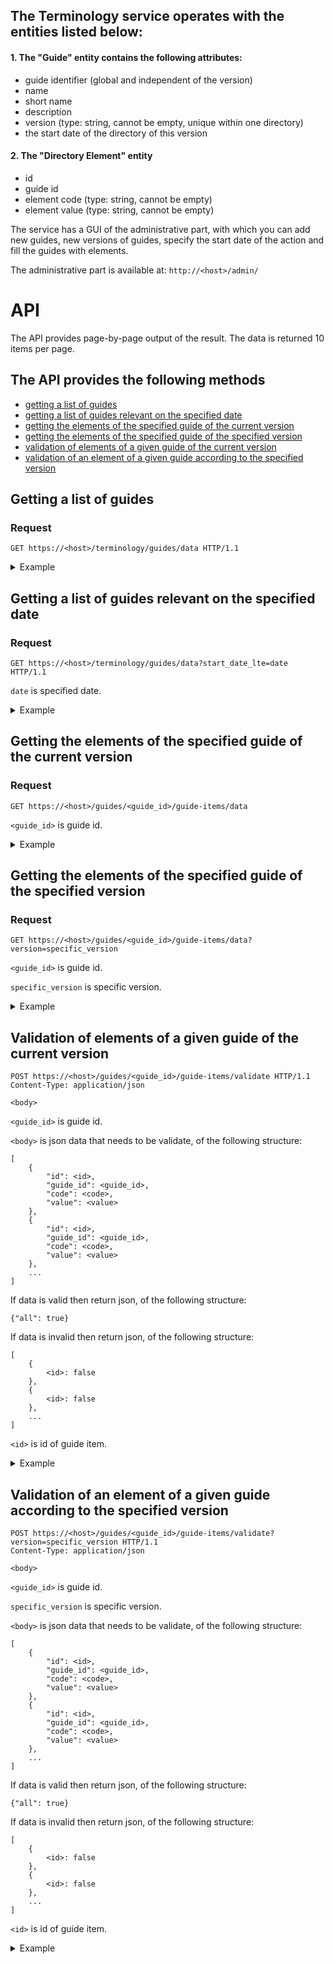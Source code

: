 ## The Terminology service operates with the entities listed below:

#### 1. The "Guide" entity contains the following attributes:

- guide identifier (global and independent of the version)
- name
- short name
- description
- version (type: string, cannot be empty, unique within one directory)
- the start date of the directory of this version

#### 2. The "Directory Element" entity

- id
- guide id
- element code (type: string, cannot be empty)
- element value (type: string, cannot be empty)

The service has a GUI of the administrative part, with which you can add new guides, new versions of guides, specify the start date of the action and fill the guides with elements.

The administrative part is available at: `http://<host>/admin/`

# API

The API provides page-by-page output of the result. The data is returned 10 items per page. 

## The API provides the following methods

- [getting a list of guides](https://github.com/akocur/test_task_komtek#getting-a-list-of-guides)
- [getting a list of guides relevant on the specified date](https://github.com/akocur/test_task_komtek#getting-a-list-of-guides-relevant-on-the-specified-date)
- [getting the elements of the specified guide of the current version](https://github.com/akocur/test_task_komtek#getting-the-elements-of-the-specified-guide-of-the-current-version)
- [getting the elements of the specified guide of the specified version](https://github.com/akocur/test_task_komtek#getting-the-elements-of-the-specified-guide-of-the-specified-version)
- [validation of elements of a given guide of the current version](https://github.com/akocur/test_task_komtek#validation-of-elements-of-a-given-guide-of-the-current-version)
- [validation of an element of a given guide according to the specified version](https://github.com/akocur/test_task_komtek#validation-of-an-element-of-a-given-guide-according-to-the-specified-version)
  
## Getting a list of guides

### Request

    GET https://<host>/terminology/guides/data HTTP/1.1

<details>
<summary>Example</summary>

#### Request

    GET /terminology/guides/data HTTP/1.1

#### Response

    HTTP 200 OK
    Allow: GET, HEAD, OPTIONS
    Content-Type: application/json
    Vary: Accept

    {
        "count": 5,
        "next": null,
        "previous": null,
        "results": [
            {
                "id": 1,
                "name": "specialties",
                "short_name": "",
                "description": "",
                "version": "1",
                "start_date": "2021-01-01"
            },
            {
                "id": 1,
                "name": "specialties",
                "short_name": "",
                "description": "",
                "version": "2",
                "start_date": "2021-06-01"
            },
            {
                "id": 1,
                "name": "specialties",
                "short_name": "",
                "description": "",
                "version": "3",
                "start_date": "2052-06-01"
            },
            {
                "id": 2,
                "name": "facilities",
                "short_name": "",
                "description": "",
                "version": "3",
                "start_date": "2021-04-22"
            },
            {
                "id": 2,
                "name": "facilities",
                "short_name": "",
                "description": "",
                "version": "4",
                "start_date": "2023-08-23"
            }
        ]
    }

</details>


## Getting a list of guides relevant on the specified date

### Request

    GET https://<host>/terminology/guides/data?start_date_lte=date HTTP/1.1

`date` is specified date.

<details>
<summary>Example</summary>

#### Request

    GET /terminology/guides/data?start_date_lte=2021-06-01 HTTP/1.1

#### Response

    HTTP 200 OK
    Allow: GET, HEAD, OPTIONS
    Content-Type: application/json
    Vary: Accept

    {
        "count": 2,
        "next": null,
        "previous": null,
        "results": [
            {
                "id": 1,
                "name": "specialties",
                "short_name": "",
                "description": "",
                "version": "2",
                "start_date": "2021-06-01"
            },
            {
                "id": 2,
                "name": "facilities",
                "short_name": "",
                "description": "",
                "version": "3",
                "start_date": "2021-04-22"
            }
        ]
    }

</details>

## Getting the elements of the specified guide of the current version

### Request

    GET https://<host>/guides/<guide_id>/guide-items/data

`<guide_id>` is guide id.

<details>
<summary>Example</summary>

#### Request

    GET /terminology/guides/1/guide-items/data HTTP/1.1

#### Response

    HTTP 200 OK
    Allow: GET, HEAD, OPTIONS
    Content-Type: application/json
    Vary: Accept

    {
        "count": 4,
        "next": null,
        "previous": null,
        "results": [
            {
                "id": 1,
                "guide_id": 1,
                "code": "1",
                "value": "surgeon"
            },
            {
                "id": 2,
                "guide_id": 1,
                "code": "2",
                "value": "therapist"
            },
            {
                "id": 3,
                "guide_id": 1,
                "code": "3",
                "value": "otolaryngologist"
            },
            {
                "id": 4,
                "guide_id": 1,
                "code": "4",
                "value": "dentist"
            }
        ]
    }
</details>


## Getting the elements of the specified guide of the specified version

### Request

    GET https://<host>/guides/<guide_id>/guide-items/data?version=specific_version

`<guide_id>` is guide id.

`specific_version` is specific version.

<details>
<summary>Example</summary>

#### Request

    GET /terminology/guides/1/guide-items/data?version=1 HTTP/1.1

#### Response

    HTTP 200 OK
    Allow: GET, HEAD, OPTIONS
    Content-Type: application/json
    Vary: Accept

    {
        "count": 3,
        "next": null,
        "previous": null,
        "results": [
            {
                "id": 1,
                "guide_id": 1,
                "code": "1",
                "value": "surgeon"
            },
            {
                "id": 2,
                "guide_id": 1,
                "code": "2",
                "value": "therapist"
            },
            {
                "id": 3,
                "guide_id": 1,
                "code": "3",
                "value": "otolaryngologist"
            }
        ]
    }
</details>


## Validation of elements of a given guide of the current version

    POST https://<host>/guides/<guide_id>/guide-items/validate HTTP/1.1
    Content-Type: application/json

    <body>

`<guide_id>` is guide id.

`<body>` is json data that needs to be validate, of the following structure:

    [
        {
            "id": <id>,
            "guide_id": <guide_id>,
            "code": <code>,
            "value": <value>
        },
        {
            "id": <id>,
            "guide_id": <guide_id>,
            "code": <code>,
            "value": <value>
        },
        ...
    ]

If data is valid then return json, of the following structure:

    {"all": true}

If data is invalid then return json, of the following structure:

    [
        {
            <id>: false
        },
        {
            <id>: false
        },
        ...
    ]

`<id>` is id of guide item.

<details>
<summary>Example</summary>

#### Request

    POST /terminology/guides/1/guide-items/validate HTTP/1.1

    [
        {
            "id": 1,
            "guide_id": 1,
            "code": "1",
            "value": "surgeon"
        },
        {
            "id": 2,
            "guide_id": 1,
            "code": "2",
            "value": "therapist"
        },
        {
            "id": 3,
            "guide_id": 1,
            "code": "3",
            "value": "otolaryngologist"
        }
    ]

#### Response

    HTTP 200 OK
    Allow: POST, OPTIONS
    Content-Type: application/json
    Vary: Accept

    {
        "all": true
    }

</details>

## Validation of an element of a given guide according to the specified version

    POST https://<host>/guides/<guide_id>/guide-items/validate?version=specific_version HTTP/1.1
    Content-Type: application/json

    <body>

`<guide_id>` is guide id.

`specific_version` is specific version.

`<body>` is json data that needs to be validate, of the following structure:

    [
        {
            "id": <id>,
            "guide_id": <guide_id>,
            "code": <code>,
            "value": <value>
        },
        {
            "id": <id>,
            "guide_id": <guide_id>,
            "code": <code>,
            "value": <value>
        },
        ...
    ]

If data is valid then return json, of the following structure:

    {"all": true}

If data is invalid then return json, of the following structure:

    [
        {
            <id>: false
        },
        {
            <id>: false
        },
        ...
    ]

`<id>` is id of guide item.

<details>
<summary>Example</summary>

#### Request

    POST /terminology/guides/1/guide-items/validate?version=1 HTTP/1.1

    [
        {
            "id": 1,
            "guide_id": 1,
            "code": "1",
            "value": "surgeon"
        },
        {
            "id": 2,
            "guide_id": 1,
            "code": "2",
            "value": "therapist"
        },
        {
            "id": 3,
            "guide_id": 1,
            "code": "3",
            "value": "otolaryngologist"
        },
        {
            "id": 4,
            "guide_id": 1,
            "code": "4",
            "value": "dentist"
        }
    ]

#### Response

    HTTP 200 OK
    Allow: POST, OPTIONS
    Content-Type: application/json
    Vary: Accept

    [
        {
            "4": false
        }
    ]

</details>
